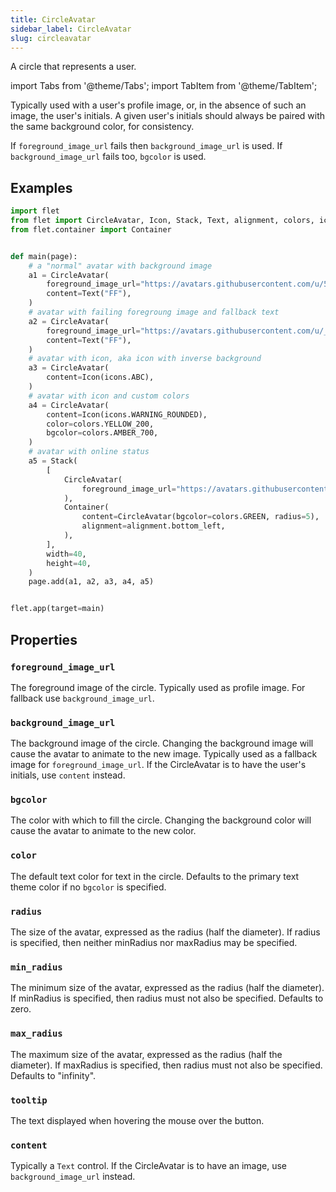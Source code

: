 ```yaml
---
title: CircleAvatar
sidebar_label: CircleAvatar
slug: circleavatar
---
```


A circle that represents a user.

import Tabs from '@theme/Tabs';
import TabItem from '@theme/TabItem';

Typically used with a user's profile image, or, in the absence of such an image, the user's initials. A given user's initials should always be paired with the same background color, for consistency.

If `foreground_image_url` fails then `background_image_url` is used. If `background_image_url` fails too, `bgcolor` is used.

## Examples

<Tabs groupId="language">
  <TabItem value="python" label="Python" default>

```python
import flet
from flet import CircleAvatar, Icon, Stack, Text, alignment, colors, icons
from flet.container import Container


def main(page):
    # a "normal" avatar with background image
    a1 = CircleAvatar(
        foreground_image_url="https://avatars.githubusercontent.com/u/5041459?s=88&v=4",
        content=Text("FF"),
    )
    # avatar with failing foregroung image and fallback text
    a2 = CircleAvatar(
        foreground_image_url="https://avatars.githubusercontent.com/u/_5041459?s=88&v=4",
        content=Text("FF"),
    )
    # avatar with icon, aka icon with inverse background
    a3 = CircleAvatar(
        content=Icon(icons.ABC),
    )
    # avatar with icon and custom colors
    a4 = CircleAvatar(
        content=Icon(icons.WARNING_ROUNDED),
        color=colors.YELLOW_200,
        bgcolor=colors.AMBER_700,
    )
    # avatar with online status
    a5 = Stack(
        [
            CircleAvatar(
                foreground_image_url="https://avatars.githubusercontent.com/u/5041459?s=88&v=4"
            ),
            Container(
                content=CircleAvatar(bgcolor=colors.GREEN, radius=5),
                alignment=alignment.bottom_left,
            ),
        ],
        width=40,
        height=40,
    )
    page.add(a1, a2, a3, a4, a5)


flet.app(target=main)
```
  </TabItem>
</Tabs>

## Properties

### `foreground_image_url`

The foreground image of the circle. Typically used as profile image. For fallback use `background_image_url`.

### `background_image_url`

The background image of the circle. Changing the background image will cause the avatar to animate to the new image. Typically used as a fallback image for `foreground_image_url`. If the CircleAvatar is to have the user's initials, use `content` instead.

### `bgcolor`

The color with which to fill the circle. Changing the background color will cause the avatar to animate to the new color.

### `color`

The default text color for text in the circle. Defaults to the primary text theme color if no `bgcolor` is specified.

### `radius`

The size of the avatar, expressed as the radius (half the diameter). If radius is specified, then neither minRadius nor maxRadius may be specified.

### `min_radius`

The minimum size of the avatar, expressed as the radius (half the diameter). If minRadius is specified, then radius must not also be specified. Defaults to zero.

### `max_radius`

The maximum size of the avatar, expressed as the radius (half the diameter). If maxRadius is specified, then radius must not also be specified. Defaults to "infinity".

### `tooltip`

The text displayed when hovering the mouse over the button.

### `content`

Typically a `Text` control. If the CircleAvatar is to have an image, use `background_image_url` instead.